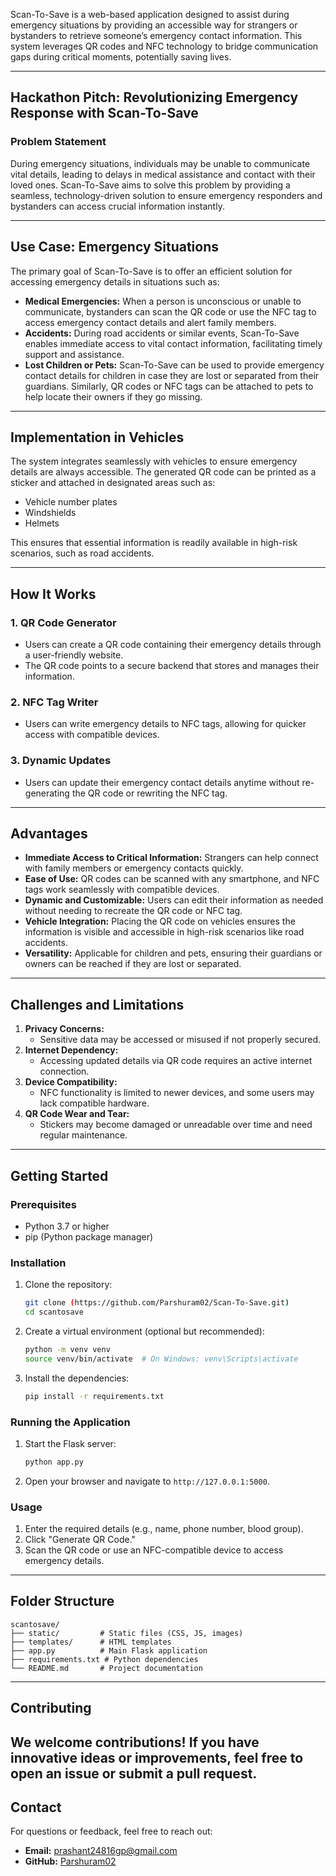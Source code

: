 Scan-To-Save is a web-based application designed to assist during emergency situations by providing an accessible way for strangers or bystanders to retrieve someone’s emergency contact information. This system leverages QR codes and NFC technology to bridge communication gaps during critical moments, potentially saving lives.

---

## **Hackathon Pitch: Revolutionizing Emergency Response with Scan-To-Save**

### **Problem Statement**
During emergency situations, individuals may be unable to communicate vital details, leading to delays in medical assistance and contact with their loved ones. Scan-To-Save aims to solve this problem by providing a seamless, technology-driven solution to ensure emergency responders and bystanders can access crucial information instantly.

---

## **Use Case: Emergency Situations**

The primary goal of Scan-To-Save is to offer an efficient solution for accessing emergency details in situations such as:

- **Medical Emergencies:** When a person is unconscious or unable to communicate, bystanders can scan the QR code or use the NFC tag to access emergency contact details and alert family members.
- **Accidents:** During road accidents or similar events, Scan-To-Save enables immediate access to vital contact information, facilitating timely support and assistance.
- **Lost Children or Pets:** Scan-To-Save can be used to provide emergency contact details for children in case they are lost or separated from their guardians. Similarly, QR codes or NFC tags can be attached to pets to help locate their owners if they go missing.

---

## **Implementation in Vehicles**

The system integrates seamlessly with vehicles to ensure emergency details are always accessible. The generated QR code can be printed as a sticker and attached in designated areas such as:

- Vehicle number plates
- Windshields
- Helmets

This ensures that essential information is readily available in high-risk scenarios, such as road accidents.

---

## **How It Works**

### **1. QR Code Generator**

- Users can create a QR code containing their emergency details through a user-friendly website.
- The QR code points to a secure backend that stores and manages their information.

### **2. NFC Tag Writer**

- Users can write emergency details to NFC tags, allowing for quicker access with compatible devices.

### **3. Dynamic Updates**

- Users can update their emergency contact details anytime without re-generating the QR code or rewriting the NFC tag.

---

## **Advantages**

- **Immediate Access to Critical Information:** Strangers can help connect with family members or emergency contacts quickly.
- **Ease of Use:** QR codes can be scanned with any smartphone, and NFC tags work seamlessly with compatible devices.
- **Dynamic and Customizable:** Users can edit their information as needed without needing to recreate the QR code or NFC tag.
- **Vehicle Integration:** Placing the QR code on vehicles ensures the information is visible and accessible in high-risk scenarios like road accidents.
- **Versatility:** Applicable for children and pets, ensuring their guardians or owners can be reached if they are lost or separated.

---

## **Challenges and Limitations**

1. **Privacy Concerns:**
    - Sensitive data may be accessed or misused if not properly secured.
2. **Internet Dependency:**
    - Accessing updated details via QR code requires an active internet connection.
3. **Device Compatibility:**
    - NFC functionality is limited to newer devices, and some users may lack compatible hardware.
4. **QR Code Wear and Tear:**
    - Stickers may become damaged or unreadable over time and need regular maintenance.

---

## **Getting Started**

### **Prerequisites**

- Python 3.7 or higher
- pip (Python package manager)

### **Installation**

1. Clone the repository:
    
    ```bash
    git clone (https://github.com/Parshuram02/Scan-To-Save.git)
    cd scantosave
    ```
    
2. Create a virtual environment (optional but recommended):
    
    ```bash
    python -m venv venv
    source venv/bin/activate  # On Windows: venv\Scripts\activate
    ```
    
3. Install the dependencies:
    
    ```bash
    pip install -r requirements.txt
    ```
    

### **Running the Application**

1. Start the Flask server:
    
    ```bash
    python app.py
    ```
    
2. Open your browser and navigate to `http://127.0.0.1:5000`.
    

### **Usage**

1. Enter the required details (e.g., name, phone number, blood group).
2. Click "Generate QR Code."
3. Scan the QR code or use an NFC-compatible device to access emergency details.

---

## **Folder Structure**

```plaintext
scantosave/
├── static/         # Static files (CSS, JS, images)
├── templates/      # HTML templates
├── app.py          # Main Flask application
├── requirements.txt # Python dependencies
└── README.md       # Project documentation
```

---

## **Contributing**
We welcome contributions! If you have innovative ideas or improvements, feel free to open an issue or submit a pull request.
---



## **Contact**

For questions or feedback, feel free to reach out:

- **Email:** [prashant24816gp@gmail.com](mailto:prashant24816gp@gmail.com)
- **GitHub:** [Parshuram02](https://github.com/Parshuram02)

